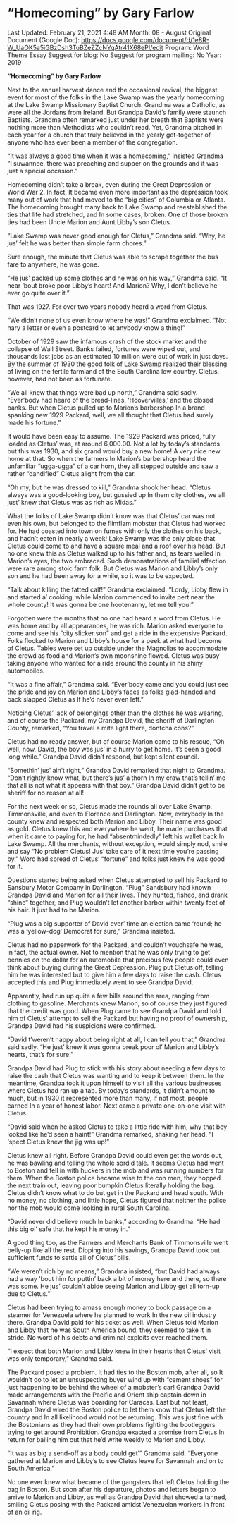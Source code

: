 # “Homecoming” by Gary Farlow

Last Updated: February 21, 2021 4:48 AM
Month: 08 - August
Original Document (Google Doc): https://docs.google.com/document/d/1e8R-W_UaOK5a5iGBzDsh3TuBZeZZcNYqAtr41X68ePI/edit
Program: Word Theme Essay
Suggest for blog: No
Suggest for program mailing: No
Year: 2019

**“Homecoming” by Gary Farlow**

Next to the annual harvest dance and the occasional revival, the biggest event for most of the folks in the Lake Swamp was the yearly homecoming at the Lake Swamp Missionary Baptist Church. Grandma was a Catholic, as were all the Jordans from Ireland. But Grandpa David’s family were staunch Baptists. Grandma often remarked just under her breath that Baptists were nothing more than Methodists who couldn’t read. Yet, Grandma pitched in each year for a church that truly believed in the yearly get-together of anyone who has ever been a member of the congregation.

“It was always a good time when it was a homecoming,” insisted Grandma “I suwannee, there was preaching and supper on the grounds and it was just a special occasion.”

Homecoming didn’t take a break, even during the Great Depression or World War 2. In fact, It became even more important as the depression took many out of work that had moved to the “big cities” of Columbia or Atlanta. The homecoming brought many back to Lake Swamp and reestablished the ties that life had stretched, and In some cases, broken. One of those broken ties had been Uncle Marion and Aunt Libby’s son Cletus.

“Lake Swamp was never good enough for Cletus,” Grandma said. “Why, he jus’ felt he was better than simple farm chores.”

Sure enough, the minute that Cletus was able to scrape together the bus fare to anywhere, he was gone.

“He jus’ packed up some clothes and he was on his way,” Grandma said. “It near ‘bout broke poor Libby’s heart! And Marion? Why, I don’t believe he ever go quite over it.”

That was 1927. For over two years nobody heard a word from Cletus.

“We didn’t none of us even know where he was!” Grandma exclaimed. “Not nary a letter or even a postcard to let anybody know a thing!”

October of 1929 saw the infamous crash of the stock market and the collapse of Wall Street. Banks failed, fortunes were wiped out, and thousands lost jobs as an estimated 10 million were out of work In just days. By the summer of 1930 the good folk of Lake Swamp realized their blessing of living on the fertile farmland of the South Carolina low country. Cletus, however, had not been as fortunate.

“We all knew that things were bad up north,” Grandma said sadly. “Ever’body had heard of the bread-lines, ‘Hoovervilles,’ and the closed banks. But when Cletus pulled up to Marion’s barbershop In a brand spanking new 1929 Packard, well, we all thought that Cletus had surely made his fortune.”

It would have been easy to assume. The 1929 Packard was priced, fully loaded as Cletus’ was, at around 6,000.00. Not a lot by today’s standards but this was 1930, and six grand would buy a new home! A very nice new home at that. So when the farmers In Marion’s barbershop heard the unfamiliar “ugga-ugga” of a car horn, they all stepped outside and saw a rather “dandified” Cletus alight from the car.

“Oh my, but he was dressed to kill,” Grandma shook her head. “Cletus always was a good-looking boy, but gussied up In them city clothes, we all just’ knew that Cletus was as rich as Midas.”

What the folks of Lake Swamp didn’t know was that Cletus’ car was not even his own, but belonged to the flimflam mobster that Cletus had worked for. He had coasted into town on fumes with only the clothes on his back, and hadn’t eaten in nearly a week! Lake Swamp was the only place that Cletus could come to and have a square meal and a roof over his head. But no one knew this as Cletus walked up to his father and, as tears welled In Marion’s eyes, the two embraced. Such demonstrations of familial affection were rare among stoic farm folk. But Cletus was Marion and Libby’s only son and he had been away for a while, so it was to be expected.

“Talk about killing the fatted calf!” Grandma exclaimed. “Lordy, Libby flew in and started a’ cooking, while Marion commenced to invite pert near the whole county! It was gonna be one hootenanny, let me tell you!”

Forgotten were the months that no one had heard a word from Cletus. He was home and by all appearances, he was rich. Marion asked everyone to come and see his “city slicker son” and get a ride in the expensive Packard. Folks flocked to Marion and Libby’s house for a peek at what had become of Cletus. Tables were set up outside under the Magnolias to accommodate the crowd as food and Marion’s own moonshine flowed. Cletus was busy taking anyone who wanted for a ride around the county in his shiny automobiles.

“It was a fine affair,” Grandma said. “Ever’body came and you could just see the pride and joy on Marion and Libby’s faces as folks glad-handed and back slapped Cletus as If he’d never even left.”

Noticing Cletus’ lack of belongings other than the clothes he was wearing, and of course the Packard, my Grandpa David, the sheriff of Darlington County, remarked, “You travel a mite light there, dontcha cons?”

Cletus had no ready answer, but of course Marion came to his rescue, “Oh well, now, David, the boy was jus’ in a hurry to get home. It’s been a good long while.” Grandpa David didn’t respond, but kept silent council.

“Somethin’ jus’ ain’t right,” Grandpa David remarked that night to Grandma. “Don’t rightly know what, but there’s jus’ a thorn In my craw that’s tellin’ me that all is not what it appears with that boy.” Grandpa David didn’t get to be sheriff for no reason at all!

For the next week or so, Cletus made the rounds all over Lake Swamp, Timmonsville, and even to Florence and Darlington. Now, everybody In the county knew and respected both Marion and Libby. Their name was good as gold. Cletus knew this and everywhere he went, he made purchases that when it came to paying for, he had “absentmindedly” left his wallet back In Lake Swamp. All the merchants, without exception, would simply nod, smile and say “No problem Cletus! Jus’ take care of it next time you’re passing by.” Word had spread of Cletus’ “fortune” and folks just knew he was good for it.

Questions started being asked when Cletus attempted to sell his Packard to Sansbury Motor Company in Darlington. “Plug” Sandsbury had known Grandpa David and Marion for all their lives. They hunted, fished, and drank “shine” together, and Plug wouldn’t let another barber within twenty feet of his hair. It just had to be Marion.

“Plug was a big supporter of David ever’ time an election came ‘round; he was a ‘yellow-dog’ Democrat for sure,” Grandma insisted.

Cletus had no paperwork for the Packard, and couldn’t vouchsafe he was, in fact, the actual owner. Not to mention that he was only trying to get pennies on the dollar for an automobile that precious few people could even think about buying during the Great Depression. Plug put Cletus off, telling him he was interested but to give him a few days to raise the cash. Cletus accepted this and Plug immediately went to see Grandpa David.

Apparently, had run up quite a few bills around the area, ranging from clothing to gasoline. Merchants knew Marion, so of course they just figured that the credit was good. When Plug came to see Grandpa David and told him of Cletus’ attempt to sell the Packard but having no proof of ownership, Grandpa David had his suspicions were confirmed.

“David t’weren’t happy about being right at all, I can tell you that,” Grandma said sadly. “He just’ knew it was gonna break poor ol’ Marion and Libby’s hearts, that’s for sure.”

Grandpa David had Plug to stick with his story about needing a few days to raise the cash that Cletus was wanting and to keep it between them. In the meantime, Grandpa took it upon himself to visit all the various businesses where Cletus had ran up a tab. By today’s standards, it didn’t amount to much, but in 1930 it represented more than many, if not most, people earned In a year of honest labor. Next came a private one-on-one visit with Cletus.

“David said when he asked Cletus to take a little ride with him, why that boy looked like he’d seen a haint!” Grandma remarked, shaking her head. “I ‘spect Cletus knew the jig was up!”

Cletus knew all right. Before Grandpa David could even get the words out, he was bawling and telling the whole sordid tale. It seems Cletus had went to Boston and fell in with huckers in the mob and was running numbers for them. When the Boston police became wise to the con men, they hopped the next train out, leaving poor bumpkin Cletus literally holding the bag. Cletus didn’t know what to do but get in the Packard and head south. With no money, no clothing, and little hope, Cletus figured that neither the police nor the mob would come looking in rural South Carolina.

“David never did believe much In banks,” according to Grandma. “He had this big ol’ safe that he kept his money in.”

A good thing too, as the Farmers and Merchants Bank of Timmonsville went belly-up like all the rest. Dipping into his savings, Grandpa David took out sufficient funds to settle all of Cletus’ bills.

“We weren’t rich by no means,” Grandma insisted, “but David had always had a way 'bout him for puttin’ back a bit of money here and there, so there was some. He jus’ couldn’t abide seeing Marion and Libby get all torn-up due to Cletus.”

Cletus had been trying to amass enough money to book passage on a steamer for Venezuela where he planned to work In the new oil industry there. Grandpa David paid for his ticket as well. When Cletus told Marion and Libby that he was South America bound, they seemed to take it in stride. No word of his debts and criminal exploits ever reached them.

“I expect that both Marion and Libby knew in their hearts that Cletus’ visit was only temporary,” Grandma said.

The Packard posed a problem. It had ties to the Boston mob, after all, so It wouldn’t do to let an unsuspecting buyer wind up with “cement shoes” for just happening to be behind the wheel of a mobster’s car! Grandpa David made arrangements with the Pacific and Orient ship captain down in Savannah where Cletus was boarding for Caracas. Last but not least, Grandpa David wired the Boston police to let them know that Cletus left the country and In all likelihood would not be returning. This was just fine with the Bostonians as they had their own problems fighting the bootleggers trying to get around Prohibition. Grandpa exacted a promise from Cletus In return for bailing him out that he’d write weekly to Marion and Libby.

“It was as big a send-off as a body could get’” Grandma said. “Everyone gathered at Marion and Libby’s to see Cletus leave for Savannah and on to South America.”

No one ever knew what became of the gangsters that left Cletus holding the bag In Boston. But soon after his departure, photos and letters began to arrive to Marion and Libby, as well as Grandpa David that showed a tanned, smiling Cletus posing with the Packard amidst Venezuelan workers in front of an oil rig.